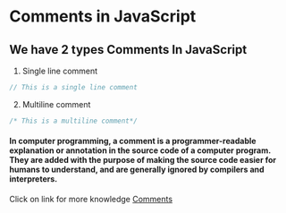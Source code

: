 # Comments in JavaScript
## We have 2 types Comments In JavaScript
1. Single line comment
```javascript
// This is a single line comment
```
2. Multiline comment
```javascript
/* This is a multiline comment*/
```
#### In computer programming, a comment is a programmer-readable explanation or annotation in the source code of a computer program. They are added with the purpose of making the source code easier for humans to understand, and are generally ignored by compilers and interpreters.
Click on link for more knowledge [Comments](../js/4.comments.js)